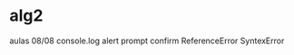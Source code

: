 # alg2

aulas
    08/08
        console.log
        alert
        prompt
        confirm
        ReferenceError
        SyntexError